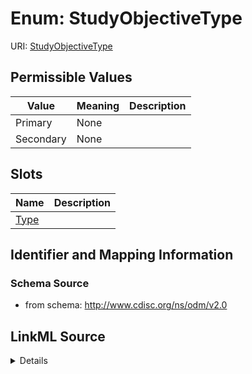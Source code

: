 # Enum: StudyObjectiveType



URI: [StudyObjectiveType](StudyObjectiveType)

## Permissible Values

| Value | Meaning | Description |
| --- | --- | --- |
| Primary | None |  |
| Secondary | None |  |




## Slots

| Name | Description |
| ---  | --- |
| [Type](Type.md) |  |






## Identifier and Mapping Information







### Schema Source


* from schema: http://www.cdisc.org/ns/odm/v2.0




## LinkML Source

<details>
```yaml
name: StudyObjectiveType
from_schema: http://www.cdisc.org/ns/odm/v2.0
rank: 1000
permissible_values:
  Primary:
    text: Primary
    is_a: StudyObjectiveType
  Secondary:
    text: Secondary
    is_a: StudyObjectiveType

```
</details>
